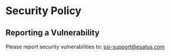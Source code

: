 # Security Policy

## Reporting a Vulnerability

Please report security vulnerabilities to: ssi-support@esatus.com

